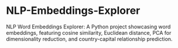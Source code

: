 # NLP-Embeddings-Explorer
NLP Word Embeddings Explorer: A Python project showcasing word embeddings, featuring cosine similarity, Euclidean distance, PCA for dimensionality reduction, and country-capital relationship prediction.
